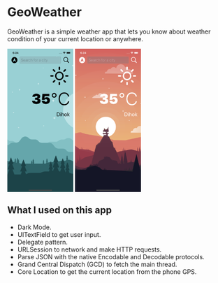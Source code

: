 #  GeoWeather

GeoWeather is a simple weather app that lets you know about weather condition of your current location or anywhere.

<img src="Documentation/1.png" align="center" width="30%"></img>
<img src="Documentation/2.png" align="center" width="30%"></img>

## What I used on this app

* Dark Mode.
* UITextField to get user input. 
* Delegate pattern.
* URLSession to network and make HTTP requests.
* Parse JSON with the native Encodable and Decodable protocols. 
* Grand Central Dispatch (GCD) to fetch the main thread.
* Core Location to get the current location from the phone GPS. 
